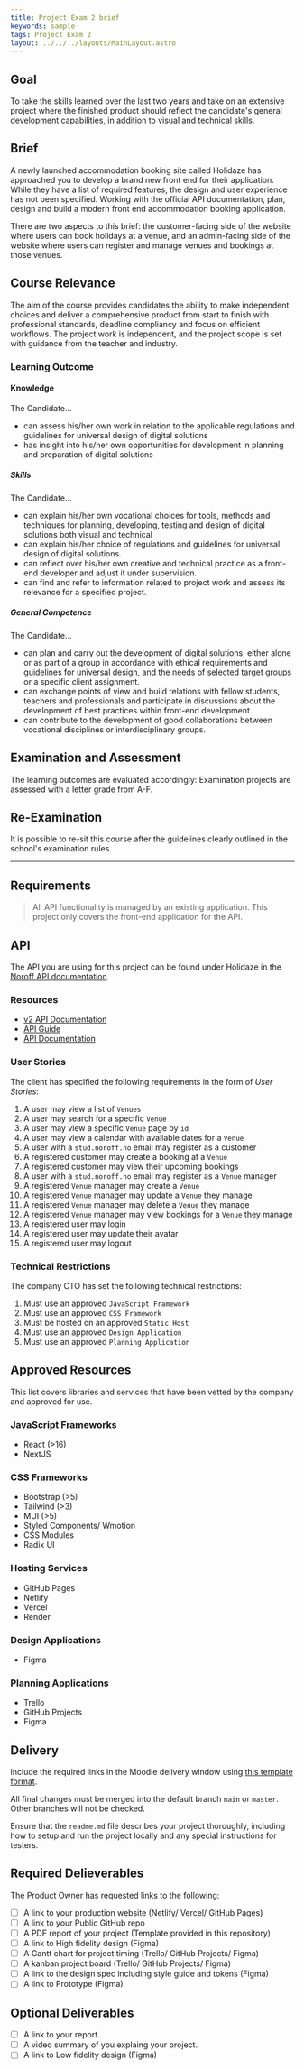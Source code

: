 ```yaml
---
title: Project Exam 2 brief
keywords: sample
tags: Project Exam 2
layout: ../../../layouts/MainLayout.astro
---
```


## Goal

To take the skills learned over the last two years and take on an extensive project where the finished product should reflect the candidate's general development capabilities, in addition to visual and technical skills.

## Brief

A newly launched accommodation booking site called Holidaze has approached you to develop a brand new front end for their application. While they have a list of required features, the design and user experience has not been specified. Working with the official API documentation, plan, design and build a modern front end accommodation booking application.

There are two aspects to this brief: the customer-facing side of the website where users can book holidays at a venue, and an admin-facing side of the website where users can register and manage venues and bookings at those venues.

## Course Relevance

The aim of the course provides candidates the ability to make independent choices and deliver a comprehensive product from start to finish with professional standards, deadline compliancy and focus on efficient workflows. The project work is independent, and the project scope is set with guidance from the teacher and industry.

### Learning Outcome

#### Knowledge

The Candidate…

- can assess his/her own work in relation to the applicable regulations and guidelines for
  universal design of digital solutions
- has insight into his/her own opportunities for development in planning and preparation
  of digital solutions

##### Skills

The Candidate…

- can explain his/her own vocational choices for tools, methods and techniques for
  planning, developing, testing and design of digital solutions both visual and technical
- can explain his/her choice of regulations and guidelines for universal design of digital
  solutions.
- can reflect over his/her own creative and technical practice as a front-end developer and
  adjust it under supervision.
- can find and refer to information related to project work and assess its relevance for a
  specified project.

##### General Competence

The Candidate…

- can plan and carry out the development of digital solutions, either alone or as part of a
  group in accordance with ethical requirements and guidelines for universal design, and
  the needs of selected target groups or a specific client assignment.
- can exchange points of view and build relations with fellow students, teachers and
  professionals and participate in discussions about the development of best practices
  within front-end development.
- can contribute to the development of good collaborations between vocational disciplines
  or interdisciplinary groups.

## Examination and Assessment

The learning outcomes are evaluated accordingly:
Examination projects are assessed with a letter grade from A-F.

## Re-Examination

It is possible to re-sit this course after the guidelines clearly outlined in the school's examination
rules.

---

## Requirements

> All API functionality is managed by an existing application. This project only covers the front-end application for the API.

## API

The API you are using for this project can be found under Holidaze in the [Noroff API documentation](https://docs.noroff.dev/).

### Resources

- [v2 API Documentation](https://docs.noroff.dev/docs/v2)
- [API Guide](https://docs.noroff.dev/)
- [API Documentation](https://nf-api.onrender.com/docs)

### User Stories

The client has specified the following requirements in the form of _User Stories_:

1. A user may view a list of `Venues`
2. A user may search for a specific `Venue`
3. A user may view a specific `Venue` page by `id`
4. A user may view a calendar with available dates for a `Venue`
5. A user with a `stud.noroff.no` email may register as a customer
6. A registered customer may create a booking at a `Venue`
7. A registered customer may view their upcoming bookings
8. A user with a `stud.noroff.no` email may register as a `Venue` manager
9. A registered `Venue` manager may create a `Venue`
10. A registered `Venue` manager may update a `Venue` they manage
11. A registered `Venue` manager may delete a `Venue` they manage
12. A registered `Venue` manager may view bookings for a `Venue` they manage
13. A registered user may login
14. A registered user may update their avatar
15. A registered user may logout

### Technical Restrictions

The company CTO has set the following technical restrictions:

1. Must use an approved `JavaScript Framework`
2. Must use an approved `CSS Framework`
3. Must be hosted on an approved `Static Host`
4. Must use an approved `Design Application`
5. Must use an approved `Planning Application`

## Approved Resources

This list covers libraries and services that have been vetted by the company and approved for use.

### JavaScript Frameworks

- React (>16)
- NextJS

### CSS Frameworks

- Bootstrap (>5)
- Tailwind (>3)
- MUI (>5)
- Styled Components/ Wmotion
- CSS Modules
- Radix UI

### Hosting Services

- GitHub Pages
- Netlify
- Vercel
- Render

### Design Applications

- Figma

### Planning Applications

- Trello
- GitHub Projects
- Figma

## Delivery

Include the required links in the Moodle delivery window using [this template format](delivery-template.html).

All final changes must be merged into the default branch `main` or `master`. Other branches will not be checked.

Ensure that the `readme.md` file describes your project thoroughly, including how to setup and run the project locally and any special instructions for testers.

## Required Delieverables

The Product Owner has requested links to the following:

- [ ] A link to your production website (Netlify/ Vercel/ GitHub Pages)
- [ ] A link to your Public GitHub repo
- [ ] A PDF report of your project (Template provided in this repository)
- [ ] A link to High fidelity design (Figma)
- [ ] A Gantt chart for project timing (Trello/ GitHub Projects/ Figma)
- [ ] A kanban project board (Trello/ GitHub Projects/ Figma)
- [ ] A link to the design spec including style guide and tokens (Figma)
- [ ] A link to Prototype (Figma)

## Optional Deliverables

- [ ] A link to your report.
- [ ] A video summary of you explaing your project.
- [ ] A link to Low fidelity design (Figma)
